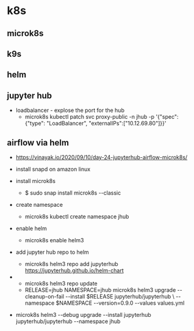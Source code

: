 # k8s

## microk8s

## k9s

## helm

## jupyter hub

- loadbalancer - explose the port for the hub
	- microk8s kubectl patch svc proxy-public -n jhub -p '{"spec": {"type": "LoadBalancer", "externalIPs":["10.12.69.80"]}}'

## airflow via helm

- https://vinayak.io/2020/09/10/day-24-jupyterhub-airflow-microk8s/

- install snapd on amazon linux
- install microk8s
	-   $ sudo snap install microk8s --classic

- create namespace
	- microk8s kubectl create namespace jhub

- enable helm
	- microk8s enable helm3

- add jupyter hub repo to helm
	- microk8s helm3 repo add jupyterhub https://jupyterhub.github.io/helm-chart

- 
	- microk8s helm3 repo update
	- RELEASE=jhub NAMESPACE=jhub microk8s helm3 upgrade --cleanup-on-fail --install $RELEASE jupyterhub/jupyterhub \ 
	--namespace $NAMESPACE --version=0.9.0 --values values.yml

-  microk8s helm3 --debug upgrade --install jupyterhub jupyterhub/jupyterhub --namespace jhub
